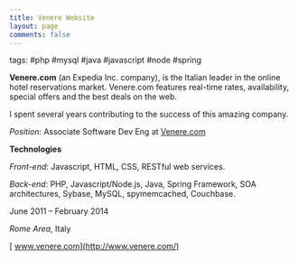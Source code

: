 ```yaml
---
title: Venere Website
layout: page
comments: false
---
```

tags: #php #mysql #java #javascript #node #spring

**Venere.com** (an Expedia Inc. company), is the Italian leader in the online hotel reservations market. Venere.com features real-time rates, availability, special offers and the best deals on the web.

I spent several years contributing to the success of this amazing company.

_Position_: Associate Software Dev Eng at [Venere.com](http://www.venere.com/ "Venere.com")

**Technologies**

_Front-end_: Javascript, HTML, CSS, RESTful web services.

_Back-end_: PHP, Javascript/Node.js, Java, Spring Framework, SOA architectures, Sybase, MySQL, spymemcached, Couchbase.

June 2011 – February 2014

_Rome Area_, Italy

[<i class="icon-external-link"></i>&nbsp;www.venere.com](http://www.venere.com/)
